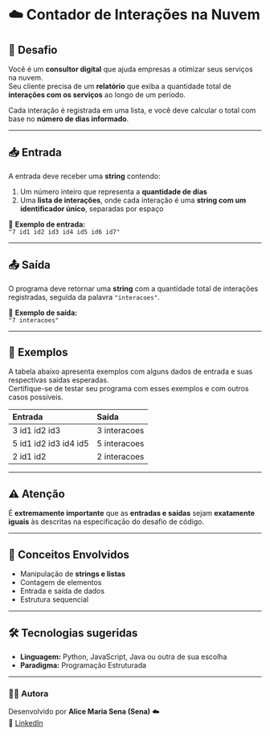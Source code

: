 # ☁️ Contador de Interações na Nuvem

## 💼 Desafio
Você é um **consultor digital** que ajuda empresas a otimizar seus serviços na nuvem.  
Seu cliente precisa de um **relatório** que exiba a quantidade total de **interações com os serviços** ao longo de um período.  

Cada interação é registrada em uma lista, e você deve calcular o total com base no **número de dias informado**.

---

## 📥 Entrada
A entrada deve receber uma **string** contendo:

1. Um número inteiro que representa a **quantidade de dias**  
2. Uma **lista de interações**, onde cada interação é uma **string com um identificador único**, separadas por espaço  

📘 **Exemplo de entrada:**  
`"7 id1 id2 id3 id4 id5 id6 id7"`

---

## 📤 Saída
O programa deve retornar uma **string** com a quantidade total de interações registradas, seguida da palavra `"interacoes"`.

📘 **Exemplo de saída:**  
`"7 interacoes"`

---

## 🧩 Exemplos

A tabela abaixo apresenta exemplos com alguns dados de entrada e suas respectivas saídas esperadas.  
Certifique-se de testar seu programa com esses exemplos e com outros casos possíveis.

| **Entrada** | **Saída** |
|:--|:--|
| 3 id1 id2 id3 | 3 interacoes |
| 5 id1 id2 id3 id4 id5 | 5 interacoes |
| 2 id1 id2 | 2 interacoes |

---

## ⚠️ Atenção
É **extremamente importante** que as **entradas e saídas** sejam **exatamente iguais** às descritas na especificação do desafio de código.

---

## 🧠 Conceitos Envolvidos
- Manipulação de **strings e listas**  
- Contagem de elementos  
- Entrada e saída de dados  
- Estrutura sequencial  

---

## 🛠️ Tecnologias sugeridas
- **Linguagem:** Python, JavaScript, Java ou outra de sua escolha  
- **Paradigma:** Programação Estruturada  

---

### 👩‍💻 Autora
Desenvolvido por **Alice Maria Sena (Sena)** ☁️  
💼 [LinkedIn](https://www.linkedin.com/in/alicessenapereira/)
